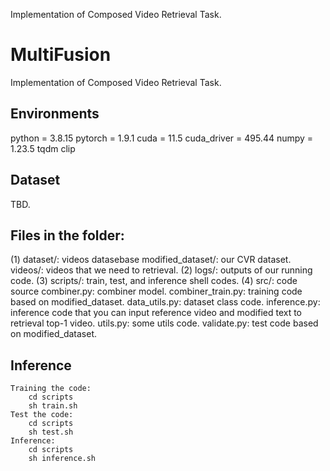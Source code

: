 Implementation of Composed Video Retrieval Task.

# MultiFusion

Implementation of Composed Video Retrieval Task.

## Environments

python = 3.8.15
pytorch = 1.9.1
cuda = 11.5
cuda_driver = 495.44
numpy = 1.23.5
tqdm
clip

## Dataset

TBD.

## Files in the folder:
(1) dataset/: videos datasebase
        modified_dataset/: our CVR dataset.
        videos/: videos that we need to retrieval.
(2) logs/: outputs of our running code.
(3) scripts/: train, test, and inference shell codes.
(4) src/: code source
        combiner.py: combiner model.
        combiner_train.py: training code based on modified_dataset.
        data_utils.py: dataset class code.
        inference.py: inference code that you can input reference video and modified text to retrieval top-1 video.
        utils.py: some utils code.
        validate.py: test code based on modified_dataset.

## Inference

```shell
Training the code:
    cd scripts
    sh train.sh
Test the code:
    cd scripts
    sh test.sh
Inference:
    cd scripts
    sh inference.sh
```

